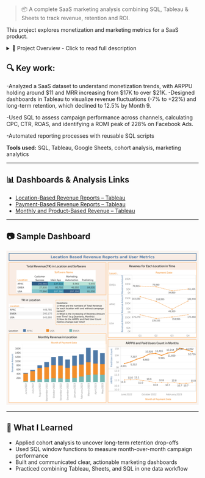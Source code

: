 > 📦 A complete SaaS marketing analysis combining SQL, Tableau & Sheets to track revenue, retention and ROI.

This project explores monetization and marketing metrics for a SaaS product.

<details>
<summary>🧾 Project Overview - Click to read full description</summary>

This project focuses on analyzing the revenue performance and user monetization trends of a SaaS product using structured data from marketing campaigns and user behavior logs.

The goal was to create a complete picture of how marketing spend translates into paying users and recurring revenue over time. Using SQL, Tableau, and Google Sheets, I processed and visualized key performance indicators such as ARPPU, MRR, CPC, CTR, ROAS, and ROMI across different acquisition channels and campaigns.

The analysis began with a breakdown of paid user acquisition and its impact on revenue. Tableau dashboards were created to highlight geographic performance differences and monthly fluctuations in income. In parallel, SQL queries were developed to automate the extraction of advertising metrics from campaign-level data, enabling weekly reporting and performance comparisons across platforms.

The project serves as a full-cycle marketing analytics case, from data extraction to visualization and insight delivery, with a focus on business-relevant metrics and practical decision support for marketing teams.

</details>


## 🔍 Key work:

-Analyzed a SaaS dataset to understand monetization trends, with ARPPU holding around $11 and MRR increasing from $17K to over $21K. 
-Designed dashboards in Tableau to visualize revenue fluctuations (-7% to +22%) and long-term retention, which declined to 12.5% by Month 9. 

-Used SQL to assess campaign performance across channels, calculating CPC, CTR, ROAS, and identifying a ROMI peak of 228% on Facebook Ads. 

-Automated reporting processes with reusable SQL scripts
  

**Tools used:** SQL, Tableau, Google Sheets, cohort analysis, marketing analytics

---

## 📊 Dashboards & Analysis Links

- [Location-Based Revenue Reports – Tableau](https://public.tableau.com/app/profile/cem.kahvecioglu/viz/UnitEconomicsSaaSFinancialMetrics/LocationBasedRevenueReportsandUserMetrics)
- [Payment-Based Revenue Reports – Tableau](https://public.tableau.com/app/profile/cem.kahvecioglu/viz/Payment-BasedRevenueReports/PaymentDateReports)
- [Monthly and Product-Based Revenue – Tableau](https://public.tableau.com/app/profile/cem.kahvecioglu/viz/RevenueReports_17492974831360/Dashboard1#1)


---

## 📷 Sample Dashboard

![Revenue Dashboard](./dashboard-preview.png)



---

## 🧠 What I Learned

- Applied cohort analysis to uncover long-term retention drop-offs  
- Used SQL window functions to measure month-over-month campaign performance  
- Built and communicated clear, actionable marketing dashboards  
- Practiced combining Tableau, Sheets, and SQL in one data workflow

